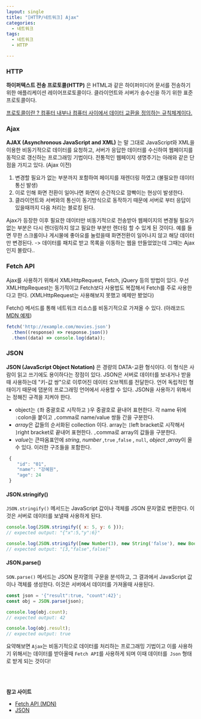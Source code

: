 ```yaml
---
layout: single
title: "[HTTP/네트워크] Ajax"
categories:
  - 네트워크 
tags:
  - 네트워크   
  - HTTP

---
```


### HTTP

**하이퍼텍스트 전송 프로토콜(HTTP)** 은 HTML과 같은 하이퍼미디어 문서를 전송하기위한 애플리케이션 레이어프로토콜이다. 클라이언트와 서버가 송수신을 하기 위한 표준 프로토콜이다. 

<u>프로토콜이란 ? 컴퓨터 내부나 컴퓨터 사이에서 데이터 교환을 정의하는 규칙체계이다.</u>



### Ajax 

**AJAX (Asynchronous JavaScript and XML)** 는 말 그대로 JavaScript와 XML을 이용한 비동기적으로 데이터를 요청하고, 서버가 응답한 데이터를 수신하여 웹페이지를 동적으로 갱신하는 프로그래밍 기법이다. 전통적인 웹페이지 생명주기는 아래와 같은 단점을 가지고 있다. (Ajax 이전)

1. 변경할 필요가 없는 부분까지 포함하여 페이지를 재렌더링 하였고 (불필요한 데이터 통신 발생)
2. 이로 인해 화면 전환이 일어나면 화면이 순간적으로 깜빡이는 현상이 발생한다. 
3. 클라이언트와 서버와의 통신이 동기방식으로 동작하기 때문에 서버로 부터 응답이 있을때까지 다음 처리는 블로킹 된다.

Ajax가 등장한 이후 필요한 데이터만 비동기적으로 전송받아 웹페이지의 변경될 필요가 없는 부분은 다시 렌더링하지 않고 필요한 부분만 렌더링 할 수 있게 된 것이다. 예를 들면 무한 스크롤이나 게시물에 좋아요를 눌렀을때 화면전환이 일어나지 않고 해당 데이터만 변경된다. -> 데이터를 패치로 받고 목록을 이동하는 웹을 만들었었는데 그때는 Ajax인지 몰랐다..

 

### Fetch API

Ajax를 사용하기 위해서 XMLHttpRequest, Fetch, jQuery 등의 방법이 있다. 우선 XMLHttpRequest는 동기적이고 Fetch보다 사용법도 복잡해서 Fetch를 주로 사용한다고 한다. (XMLHttpRequest는 사용해보지 못했고 예제만 봤었다)

 Fetch() 메서드를 통해 네트워크 리소스를 비동기적으로 가져올 수 있다.  (아래코드 [MDN 예제](https://developer.mozilla.org/ko/docs/Web/API/Fetch_API/Using_Fetch))

```js
fetch('http://example.com/movies.json')
  .then((response) => response.json())
  .then((data) => console.log(data));
```



### JSON

**JSON (JavaScript Object Notation)** 은 경량의 DATA-교환 형식이다. 이 형식은 사람이 읽고 쓰기에도 용이하다는 장점이 있다. JSON은 서버로 데이터를 보내거나 받을 때 사용하는데 "키-값 쌍"으로 이루어진 데이터 오브젝트를 전달한다. 언어 독립적인 형태이기 때문에 댑분의 프로그래밍 언어에서 사용할 수 있다. JSON을 사용하기 위해서는 정해진 규격을 지켜야 한다.

* object는 `{`좌 중괄호로 시작하고 `}`우 중괄호로 끝내어 표현한다. 각 name 뒤에 `:`colon을 붙이고 `,`comma로 name/value 쌍들 간을 구분한다.
* *array*은 값들의 순서화된 collection 이다. array는 `[`left bracket로 시작해서 `]`right bracket로 끝내어 표현한다. `,`comma로 array의 값들을 구분한다.
* *value*는 큰따옴표안에 *string*, *number* ,`true` ,`false` , `null`, *object* ,*array*이 올수 있다. 이러한 구조들을 포함한다.

```js
 {
    "id": "01",
    "name": "강혜원",
    "age": 24
 }
```



#### JSON.stringify()

`JSON.stringify()` 메서드는 JavaScript 값이나 객체를 JSON 문자열로 변환한다. 이것은 서버로 데이터를 보낼때 사용하게 된다. 

```js
console.log(JSON.stringify({ x: 5, y: 6 })); 
// expected output: "{"x":5,"y":6}"

console.log(JSON.stringify([new Number(3), new String('false'), new Boolean(false)]));
// expected output: "[3,"false",false]"
```



#### JSON.parse()

`SON.parse()` 메서드는 JSON 문자열의 구문을 분석하고, 그 결과에서 JavaScript 값이나 객체를 생성한다. 이것은 서버에서 데이터를 가져올때 사용된다.

```js
const json = '{"result":true, "count":42}';
const obj = JSON.parse(json);

console.log(obj.count);
// expected output: 42

console.log(obj.result);
// expected output: true
```



요약해보면 `Ajax`는 비동기적으로 데이터를 처리하는 프로그래밍 기법이고 이를 사용하기 위해서는 데이터를 받아올때 `Fetch API`를 사용하게 되며 이때 데이터를` Json` 형태로 받게 되는 것이다!

</br>
</br>




**참고 사이트** 

* [Fetch API (MDN)](https://developer.mozilla.org/ko/docs/Web/API/Fetch_API/Using_Fetch)
* [JSON](https://www.json.org/json-ko.html)

















